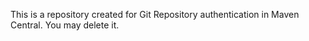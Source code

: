 This is a repository created for Git Repository authentication in Maven Central.
You may delete it.
